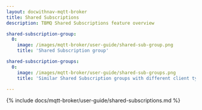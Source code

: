 ```yaml
---
layout: docwithnav-mqtt-broker
title: Shared Subscriptions
description: TBMQ Shared Subscriptions feature overview

shared-subscription-group:
  0:
    image: /images/mqtt-broker/user-guide/shared-sub-group.png
    title: 'Shared Subscription group'

shared-subscription-groups:
  0:
    image: /images/mqtt-broker/user-guide/shared-sub-groups.png
    title: 'Similar Shared Subscription groups with different client types'

---
```


{% include docs/mqtt-broker/user-guide/shared-subscriptions.md %}
